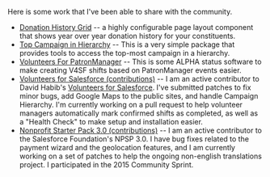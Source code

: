 Here is some work that I've been able to share with the community.

* [Donation History Grid](https://github.com/cdcarter/SalesforceDonationHistory) -- a highly configurable page layout component that shows year over year donation history for your constituents.
* [Top Campaign in Hierarchy](https://github.com/cdcarter/TopCampaignInHierarchy) -- This is a very simple package that provides tools to access the top-most campaign in a hierarchy.
* [Volunteers For PatronManager](https://github.com/cdcarter/VolunteersForPatronManager) -- This is some ALPHA status software to make creating V4SF shifts based on PatronManager events easier.
* [Volunteers for Salesforce (contributions)](https://github.com/cdcarter/Volunteers-for-Salesforce) -- I am an active contributor to David Habib's [Volunteers for Salesforce](http://djhconsulting.com/volunteers-for-salesforce/). I've submitted patches to fix minor bugs, add Google Maps to the public sites, and handle Campaign Hierarchy. I'm currently working on a pull request to help volunteer managers automatically mark confirmed shifts as completed, as well as a "Health Check" to make setup and installation easier.
* [Nonprofit Starter Pack 3.0 (contributions)](https://github.com/SalesforceFoundation/Cumulus) -- I am an active contributor to the Salesforce Foundation's NPSP 3.0. I have bug fixes related to the payment wizard and the geolocation features, and I am currently working on a set of patches to help the ongoing non-english translations project. I participated in the 2015 Community Sprint.
